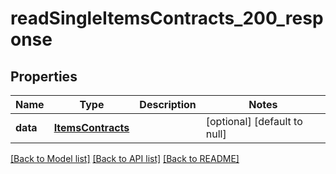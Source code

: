 # readSingleItemsContracts_200_response

## Properties
Name | Type | Description | Notes
------------ | ------------- | ------------- | -------------
**data** | [**ItemsContracts**](.md) |  | [optional] [default to null]

[[Back to Model list]](../README.md#documentation-for-models) [[Back to API list]](../README.md#documentation-for-api-endpoints) [[Back to README]](../README.md)


